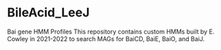 # BileAcid_LeeJ
Bai gene HMM Profiles
This repository contains custom HMMs built by E. Cowley in 2021-2022 to search MAGs for BaiCD, BaiE, BaiO, and BaiJ. 
